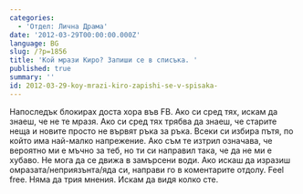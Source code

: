 ```yaml
---
categories:
  - 'Отдел: Лична Драма'
date: '2012-03-29T00:00:00.000Z'
language: BG
slug: /?p=1856
title: 'Кой мрази Киро? Запиши се в списъка. '
published: true
summary: ''
id: 2012-03-29-koy-mrazi-kiro-zapishi-se-v-spisaka-
---
```


Напоследък блокирах доста хора във FB. Ако си сред тях, искам да знаеш, че не те мразя. Ако си сред тях трябва да знаеш, че старите неща и новите просто не вървят ръка за ръка. Всеки си избира пътя, по който има най-малко напрежение. Ако съм те изтрил означава, че вероятно ми е мъчно за теб, но ти си направил така, че да не ми е хубаво. Не мога да се движа в замърсени води. Ако искаш да изразиш омразата/неприязънта/яда си, направи го в коментарите отдолу. Feel free. Няма да трия мнения. Искам да видя колко сте.

